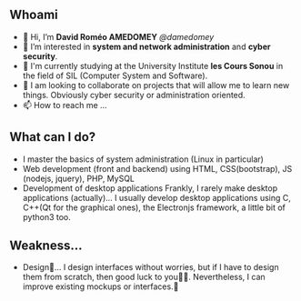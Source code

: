 ## Whoami
- 👋 Hi, I’m __David Roméo AMEDOMEY__ *@damedomey*
- 👀 I’m interested in __system and network administration__ and __cyber security__.
- 🌱 I'm currently studying at the University Institute __les Cours Sonou__ in the field of SIL (Computer System and Software).
- 💞️ I am looking to collaborate on projects that will allow me to learn new things. Obviously cyber security or administration oriented.
- 📫 How to reach me ...

## What can I do?
- I master the basics of system administration (Linux in particular)
- Web development (front and backend) using HTML, CSS(bootstrap), JS (nodejs, jquery), PHP, MySQL
- Development of desktop applications
Frankly, I rarely make desktop applications (actually)... I usually develop desktop applications using C, C++(Qt for the graphical ones), the Electronjs framework,
a little bit of python3 too.

## Weakness...
- Design🙈...
I design interfaces without worries, but if I have to design them from scratch, then good luck to you🤭😅. Nevertheless, I can improve existing mockups or interfaces.💪

<!---
Davlabridouille/Davlabridouille is a ✨ special ✨ repository because its `README.md` (this file) appears on your GitHub profile.
You can click the Preview link to take a look at your changes.
--->
